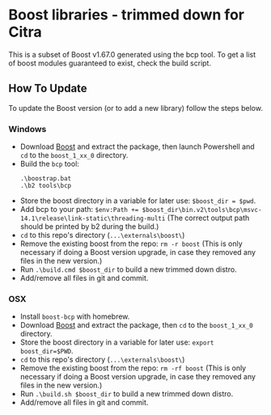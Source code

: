 # Boost libraries - trimmed down for Citra
This is a subset of Boost v1.67.0 generated using the bcp tool. To get a list of boost modules guaranteed to exist, check the build script.

## How To Update

To update the Boost version (or to add a new library) follow the steps below.

### Windows

  - Download [Boost](https://www.boost.org) and extract the package, then launch Powershell and `cd` to the `boost_1_xx_0` directory.
  - Build the `bcp` tool:
    ```
    .\boostrap.bat
    .\b2 tools\bcp
    ```
  - Store the boost directory in a variable for later use: `$boost_dir = $pwd`.
  - Add bcp to your path: `$env:Path += $boost_dir\bin.v2\tools\bcp\msvc-14.1\release\link-static\threading-multi` (The correct output path should be printed by b2 during the build.)
  - `cd` to this repo's directory (`...\externals\boost\`)
  - Remove the existing boost from the repo: `rm -r boost` (This is only necessary if doing a Boost version upgrade, in case they removed any files in the new version.)
  - Run `.\build.cmd $boost_dir` to build a new trimmed down distro.
  - Add/remove all files in git and commit.

### OSX
  - Install `boost-bcp` with homebrew.
  - Download [Boost](https://www.boost.org) and extract the package, then `cd` to the `boost_1_xx_0` directory.
  - Store the boost directory in a variable for later use: `export boost_dir=$PWD`.
  - `cd` to this repo's directory (`...\externals\boost\`)
  - Remove the existing boost from the repo: `rm -rf boost` (This is only necessary if doing a Boost version upgrade, in case they removed any files in the new version.)
  - Run `.\build.sh $boost_dir` to build a new trimmed down distro.
  - Add/remove all files in git and commit.
